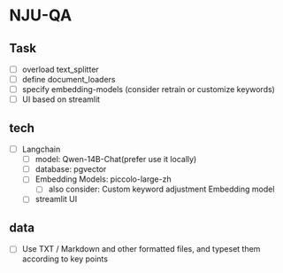 # NJU-QA

## Task

- [ ] overload text_splitter
- [ ] define document_loaders
- [ ] specify embedding-models (consider retrain or customize keywords)
- [ ] UI based on streamlit

## tech

- [ ] Langchain
  - [ ] model: Qwen-14B-Chat(prefer use it locally)
  - [ ] database: pgvector
  - [ ] Embedding Models: piccolo-large-zh
    - [ ] also consider: Custom keyword adjustment Embedding model
  - [ ] streamlit UI

## data

- [ ] Use TXT / Markdown and other formatted files, and typeset them according to key points
